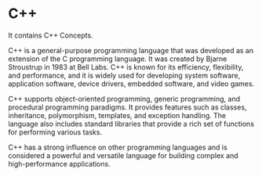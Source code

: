 # C++
It contains C++ Concepts.

C++ is a general-purpose programming language that was developed as an extension of the C programming language. It was created by Bjarne Stroustrup in 1983 at Bell Labs. C++ is known for its efficiency, flexibility, and performance, and it is widely used for developing system software, application software, device drivers, embedded software, and video games.

C++ supports object-oriented programming, generic programming, and procedural programming paradigms. It provides features such as classes, inheritance, polymorphism, templates, and exception handling. The language also includes standard libraries that provide a rich set of functions for performing various tasks.

C++ has a strong influence on other programming languages and is considered a powerful and versatile language for building complex and high-performance applications.